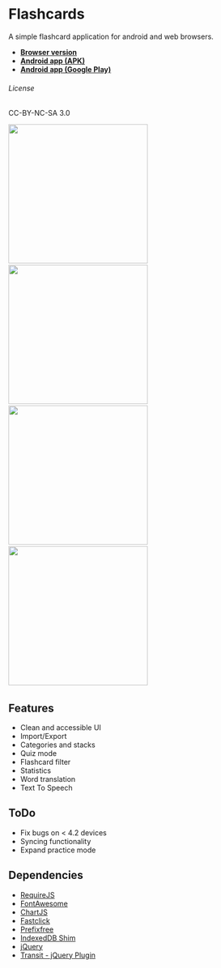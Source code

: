 Flashcards
==========


A simple flashcard application for android and web browsers.  

* [**Browser version**](http://apps.elias.media/Flashcards/)
* [**Android app (APK)**](https://owncloud.elias.media/public.php?service=files&t=d334fada92ba53259561a3177ae34a87&download)
* [**Android app (Google Play)**](https://play.google.com/store/apps/details?id=de.elias_schuett.flashcards)


###### License
CC-BY-NC-SA 3.0


<img src="https://elias-schuett.github.io/Flashcards/img/screenshots/01.png" height="275">&nbsp;
<img src="https://elias-schuett.github.io/Flashcards/img/screenshots/02.png" height="275">&nbsp;
<img src="https://elias-schuett.github.io/Flashcards/img/screenshots/03.png" height="275">&nbsp;
<img src="https://elias-schuett.github.io/Flashcards/img/screenshots/05.png" height="275">&nbsp;


## Features

* Clean and accessible UI
* Import/Export
* Categories and stacks
* Quiz mode
* Flashcard filter
* Statistics
* Word translation
* Text To Speech

## ToDo

* Fix bugs on < 4.2 devices
* Syncing functionality
* Expand practice mode

## Dependencies

* [RequireJS](http://requirejs.org/)
* [FontAwesome](http://fontawesome.io/)
* [ChartJS](http://www.chartjs.org/)
* [Fastclick](https://github.com/ftlabs/fastclick/)
* [Prefixfree](http://leaverou.github.io/prefixfree/)
* [IndexedDB Shim](https://github.com/axemclion/IndexedDBShim/)
* [jQuery](http://jquery.com/)
* [Transit - jQuery Plugin](http://ricostacruz.com/jquery.transit/)
